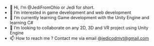 - 👋 Hi, I’m @JediFromOhio or Jedi for short.
- 👀 I’m interested in game development and web development
- 🌱 I’m currently learning Game development with the Unity Engine and learning C# 
- 💞️ I’m looking to collaborate on any 2D, 3D and VR project using Unity Engine
- 📫 How to reach me ? Contact me  via email @jedicodmyt@gmail.com

<!---
JediFromOhio/JediFromOhio is a ✨ special ✨ repository because its `README.md` (this file) appears on your GitHub profile.
You can click the Preview link to take a look at your changes.
--->
